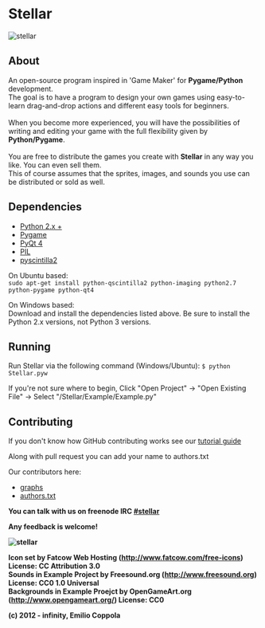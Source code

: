 Stellar
=======
![stellar](https://dl.dropbox.com/s/zx80vzig7x12wrx/stellarsplash.png?dl=1)

## About
An open-source program inspired in 'Game Maker' for <b>Pygame/Python</b> development.<br/> 
The goal is to have a program to design your own games using easy-to-learn drag-and-drop actions and different easy tools for beginners.<br/>    
When you become more experienced, you will have the possibilities of writing and editing your game with the full flexibility given by <b>Python/Pygame</b>.<br/>    
You are free to distribute the games you create with <b>Stellar</b> in any way you like. You can even sell them.<br/>
This of course assumes that the sprites, images, and sounds you use can be distributed or sold as well.

## Dependencies
* [Python 2.x +](http://www.python.org/getit/)
* [Pygame](http://www.pygame.org/download.shtml)
* [PyQt 4](http://www.riverbankcomputing.com/software/pyqt/download) 
* [PIL](http://www.pythonware.com/products/pil/)
* [pyscintilla2](http://www.riverbankcomputing.com/software/qscintilla/download) 

On Ubuntu based:<br/>
`sudo apt-get install python-qscintilla2 python-imaging python2.7 python-pygame python-qt4`

On Windows based:<br />
Download and install the dependencies listed above. Be sure to install the Python 2.x versions, not Python 3 versions.

## Running
Run Stellar via the following command (Windows/Ubuntu): `$ python Stellar.pyw`

If you're not sure where to begin, Click "Open Project" -> "Open Existing File" -> Select "/Stellar/Example/Example.py"  

## Contributing
If you don't know how GitHub contributing works see our [tutorial guide](http://stellarpygame.blogspot.com/p/we-need-your-help.html)

Along with pull request you can add your name to authors.txt

Our contributors here:
* [graphs](https://github.com/Coppolaemilio/Stellar/graphs/contributors)
* [authors.txt](https://github.com/Coppolaemilio/Stellar/blob/master/AUTHORS.txt)


<b>You can talk with us on freenode IRC [#stellar](http://webchat.freenode.net/?channels=stellar)<b>


Any feedback is welcome!

![stellar](https://dl.dropbox.com/u/31195548/Stellar/stellarpreview.png)

Icon set by Fatcow Web Hosting (http://www.fatcow.com/free-icons) License: CC Attribution 3.0<br />
Sounds in Example Project by Freesound.org (http://www.freesound.org) License: CC0 1.0 Universal<br />
Backgrounds in Example Proejct by OpenGameArt.org (http://www.opengameart.org/) License: CC0<br />

(c) 2012 - infinity, Emilio Coppola
